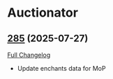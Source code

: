 # Auctionator

## [285](https://github.com/Auctionator/Auctionator/tree/285) (2025-07-27)
[Full Changelog](https://github.com/Auctionator/Auctionator/compare/284...285) 

- Update enchants data for MoP  

